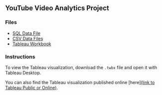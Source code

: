  ## YouTube Video Analytics Project

### Files
- [SQL Data File](path/to/your/sqlfile.sql)
- [CSV Data Files](path/to/your/csvfile.csv)
- [Tableau Workbook](path/to/your/tableaufile.twbx)

### Instructions
To view the Tableau visualization, download the `.twbx` file and open it with Tableau Desktop.

You can also find the Tableau visualization published online [here][(link to Tableau Public or Online)](https://public.tableau.com/app/profile/najma.wahedi/viz/CAvideotrends/Dashboard2).

